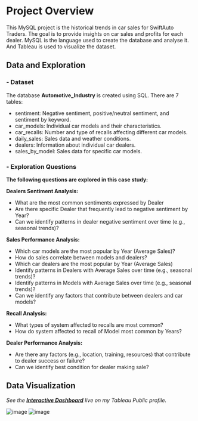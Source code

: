 # Project Overview
This MySQL project is the historical trends in car sales for SwiftAuto Traders. The goal is to provide insights on car sales and profits for each dealer. MySQL is the language used to create the database and analyse it. And Tableau is used to visualize the dataset.
## Data and Exploration
### - Dataset <br />
The database **Automotive_Industry** is created using SQL.
There are 7 tables:
- sentiment: Negative sentiment, positive/neutral sentiment, and sentiment by keyword.
- car_models: Individual car models and their characteristics.
- car_recalls: Number and type of recalls affecting different car models.
- daily_sales: Sales data and weather conditions.
- dealers: Information about individual car dealers.
- sales_by_model: Sales data for specific car models.
### - Exploration Questions <br />
**The following questions are explored in this case study:**

**Dealers Sentiment Analysis:**

- What are the most common sentiments expressed by Dealer
- Are there specific Dealer that frequently lead to negative sentiment by Year?
- Can we identify patterns in dealer negative sentiment over time (e.g., seasonal trends)?

**Sales Performance Analysis:**

- Which car models are the most popular by Year (Average Sales)?
- How do sales correlate between models and dealers?
- Which car dealers are the most popular by Year (Average Sales)
- Identify patterns in Dealers with Average Sales over time (e.g., seasonal trends)?
- Identify patterns in Models with Average Sales over time (e.g., seasonal trends)?
- Can we identify any factors that contribute between dealers and car models?

**Recall Analysis:**

- What types of system affected to recalls are most common?
- How do system affected to recall of Model most common by Years?

**Dealer Performance Analysis:**

- Are there any factors (e.g., location, training, resources) that contribute to dealer success or failure?
- Can we identify best condition for dealer making sale?

## Data Visualization 
*See the **[Interactive Dashboard](https://app.powerbi.com/view?r=eyJrIjoiYmI3MjdlODMtMDE5NC00ZTM1LWE5ZGQtNDE0NDI5ZTIyZDg2IiwidCI6ImU3ODBlNTYxLTBiZTUtNDU4My1hYWFlLTIxYjk0YWM0NDlmMiIsImMiOjEwfQ%3D%3D)** live on my Tableau Public profile.*  


![image](https://github.com/user-attachments/assets/6d928099-59e1-4900-9619-dc28c437a644)
![image](https://github.com/user-attachments/assets/da7057fe-cc48-447d-9504-c7fc530b46cb)

